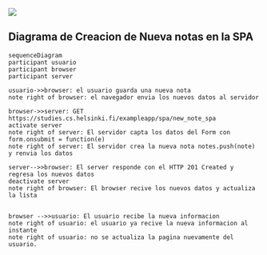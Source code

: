 [![](https://mermaid.ink/img/pako:eNqNVMlu2zAQ_ZUBTwmQyG2PAppLm7aXAgXqo4FgLI6lQSSS5aLUDfLvHYqSFzgIogM1XN6bNwv5rBqrSdUq0J9EpqGvjK3HYWNAPoc-csMOTYQUEnq2lxtbb58C-csNWRzzetmZ8bd3dzOgBuqXVWjlpxGSQTCJRhltRChIMQk8t10Eu4NTtMGRWtTWA5mREXobJrj8NEYZsZ9UsBwpXGWcOURL0VjD9_s1dDG6UK9WISbNFKomVB31gc0jVzte0V8cXE_o3Co4XBl6esjKHmRSWLGJPKJoXQK_FL-4uz_qggZdLNKLZi2BfbN-gMYa2IlRWRPSduAIn2GXjHix5oqu4d0OPAn_WWIzKFQuhe4qm9ewB39M4aRjqVthvD2t20xOXkDBWaNp0iq6f6zXv-DTh4_wRXxG0hNvK6cua1PYNb0ja6eOZ1toGx7psuL7XIaEPf-bYu45RMyhnBUecjhz602sSxtm1i0dk8UmFwAbyfhrwg4UJ528x4O2V1hyR7IRTSbSm4zGSkLOY3HY8nI_BhKCqVVmRKVu1EDihbXc5ufMvVGxo4E2qhZTo3_cqI15kXOYov29N42qo090o7xNbafqHfZBZslJJpd34LBKmqP1P8tjMb0ZL_8BaSx_Gg?type=png)](https://mermaid.live/edit#pako:eNqNVMlu2zAQ_ZUBTwmQyG2PAppLm7aXAgXqo4FgLI6lQSSS5aLUDfLvHYqSFzgIogM1XN6bNwv5rBqrSdUq0J9EpqGvjK3HYWNAPoc-csMOTYQUEnq2lxtbb58C-csNWRzzetmZ8bd3dzOgBuqXVWjlpxGSQTCJRhltRChIMQk8t10Eu4NTtMGRWtTWA5mREXobJrj8NEYZsZ9UsBwpXGWcOURL0VjD9_s1dDG6UK9WISbNFKomVB31gc0jVzte0V8cXE_o3Co4XBl6esjKHmRSWLGJPKJoXQK_FL-4uz_qggZdLNKLZi2BfbN-gMYa2IlRWRPSduAIn2GXjHix5oqu4d0OPAn_WWIzKFQuhe4qm9ewB39M4aRjqVthvD2t20xOXkDBWaNp0iq6f6zXv-DTh4_wRXxG0hNvK6cua1PYNb0ja6eOZ1toGx7psuL7XIaEPf-bYu45RMyhnBUecjhz602sSxtm1i0dk8UmFwAbyfhrwg4UJ528x4O2V1hyR7IRTSbSm4zGSkLOY3HY8nI_BhKCqVVmRKVu1EDihbXc5ufMvVGxo4E2qhZTo3_cqI15kXOYov29N42qo090o7xNbafqHfZBZslJJpd34LBKmqP1P8tjMb0ZL_8BaSx_Gg)

## Diagrama de Creacion de Nueva notas en la SPA
    sequenceDiagram
    participant usuario
    participant browser
    participant server

    usuario->>browser: el usuario guarda una nueva nota 
    note right of browser: el navegador envia los nuevos datos al servidor
    
    browser->>server: GET https://studies.cs.helsinki.fi/exampleapp/spa/new_note_spa
    activate server
    note right of server: El servidor capta los datos del Form con form.onsubmit = function(e) 
    note right of server: El servidor crea la nueva nota notes.push(note) y renvia los datos

    server-->>browser: El server responde con el HTTP 201 Created y regresa los nuevos datos
    deactivate server
    note right of browser: El browser recive los nuevos datos y actualiza la lista


    browser -->>usuario: El usuario recibe la nueva informacion
    note right of usuario: el usuario ya recive la nueva informacion al instante
    note right of usuario: no se actualiza la pagina nuevamente del usuario.